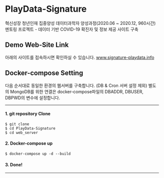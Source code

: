 # PlayData-Signature
혁신성장 청년인재 집중양성 데이터과학자 양성과정(2020.06 ~ 2020.12, 960시간) 
멘토링 프로젝트 - 데이터 기반 COVID-19 확진자 및 정보 제공 사이트 구축

## Demo Web-Site Link
아래의 사이트를 접속하시면 확인하실 수 있습니다.
www.signature-playdata.info


## Docker-compose Setting 
다음 순서대로 동일한 환경의 웹서버를 구축합니다.
(DB & Cron 서버 설정 제외)
별도의 MongoDB를 위한 연결은 docker-compose파일의 DBADDR, DBUSER, DBPWD의 변수에 설정합니다.

---
#### 1. git repository Clone
```
$ git clone 
$ cd PlayData-Signature
$ cd web_server
```

#### 2. Docker-compose up 
```
$ docker-compose up -d --build
```

#### 3. Done!

---
